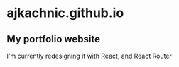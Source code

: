 # ajkachnic.github.io
## My portfolio website

I'm currently redesigning it with React, and React Router
